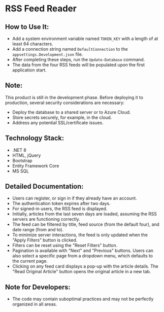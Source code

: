 # RSS Feed Reader

## How to Use It:

- Add a system environment variable named `TOKEN_KEY` with a length of at least 64 characters.
- Add a connection string named `DefaultConnection` to the `appsettings.Development.json` file.
- After completing these steps, run the `Update-Database` command.
- The data from the four RSS feeds will be populated upon the first application start.

## Note:

This product is still in the development phase.
Before deploying it to production, several security considerations are necessary:

- Deploy the database to a shared server or to Azure Cloud.
- Store secrets securely, for example, in the cloud.
- Address any potential SSL/certificate issues.

## Technology Stack:

- .NET 8
- HTML, jQuery
- Bootstrap
- Entity Framework Core
- MS SQL

## Detailed Documentation:

- Users can register, or sign in if they already have an account.
- The authentication token expires after two days.
- For signed-in users, the RSS feed is displayed.
- Initially, articles from the last seven days are loaded, assuming the RSS servers are functioning correctly.
- The feed can be filtered by title, feed source (from the default four), and date range (from and to).
- To minimize server interactions, the feed is only updated when the "Apply Filters" button is clicked.
- Filters can be reset using the "Reset Filters" button.
- Pagination is available with "Next" and "Previous" buttons. Users can also select a specific page from a dropdown menu, which defaults to the current page.
- Clicking on any feed card displays a pop-up with the article details. The "Read Original Article" button opens the original article in a new tab.

## Note for Developers:

- The code may contain suboptimal practices and may not be perfectly organized in all areas.
